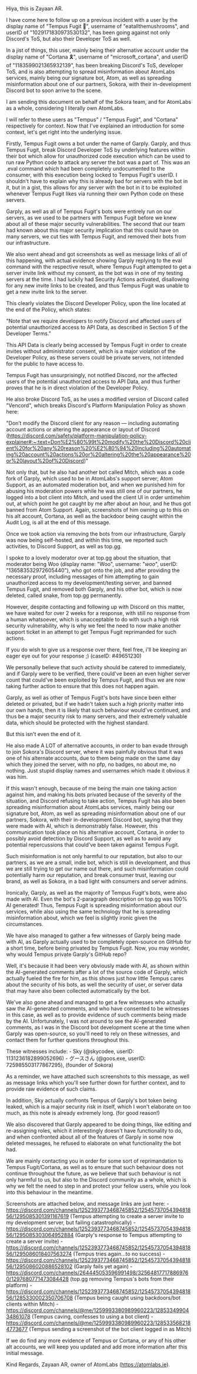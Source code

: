 Hiya, this is Zayaan AR.

I have come here to follow up on a previous incident with a user by the display name of "Tempus Fugit 🍄", username of "eatallthemushrooms", and userID of "1029171830973530132", has been going against not only Discord's ToS, but also their Developer ToS as well.

In a jist of things, this user, mainly being their alternative account under the display name of "Cortana 🎗", username of "microsoft_cortana", and userID of "1183599021365932139", has been breaking Discord's ToS, developer ToS, and is also attempting to spread misinformation about AtomLabs services, mainly being our signature bot, Atom, as well as spreading misinformation about one of our partners, Sokora, with their in-development Discord bot to soon arrive to the scene.

I am sending this document on behalf of the Sokora team, and for AtomLabs as a whole, considering I literally own AtomLabs.

I will refer to these users as "Tempus" / "Tempus Fugit", and "Cortana" respectively for context.
Now that I've explained an introduction for some context, let's get right into the underlying issue.

Firstly, Tempus Fugit owns a bot under the name of Garply. Garply, and thus Tempus Fugit, break Discord Developer ToS by underlying features within their bot which allow for unauthorized code execution which can be used to run raw Python code to attack any server the bot was a part of. This was an .eval command which had been completely undocumented to the consumer, with this execution being locked to Tempus Fugit's userID. I shouldn't have to explain why this is already bad for servers with the bot in it, but in a gist, this allows for any server with the bot in it to be exploited whenever Tempus Fugit likes via running their own Python code on these servers.

Garply, as well as all of Tempus Fugit's bots were entirely run on our servers, as we used to be partners with Tempus Fugit before we knew about all of these major security vulnerabilities.
The second that our team had known about this major security implication that this could have on many servers, we cut ties with Tempus Fugit, and removed their bots from our infrastructure.

We also went ahead and got screenshots as well as message links of all of this happening, with actual evidence showing Garply replying to the eval command with the respective result, where Tempus Fugit attempted to get a server invite link without my consent, as the bot was in one of my testing servers at the time. I had luckily had Security Actions activated, disallowing for any new invite links to be created, and thus Tempus Fugit was unable to get a new invite link to the server. 

This clearly violates the Discord Developer Policy, upon the line located at the end of the Policy, which states:

"Note that we require developers to notify Discord and affected users of potential unauthorized access to API Data, as described in Section 5 of the Developer Terms."

This API Data is clearly being accessed by Tempus Fugit in order to create invites without administrator consent, which is a major violation of the Developer Policy, as these servers could be private servers, not intended for the public to have access to.

Tempus Fugit has unsurprisingly, not notified Discord, nor the affected users of the potential unauthorized access to API Data, and thus further proves that he is in direct violation of the Developer Policy.

He also broke Discord ToS, as he uses a modified version of Discord called "Vencord", which breaks Discord's Platform Manipulation Policy as shown here:

"Don’t modify the Discord client for any reason — including automating account actions or altering the appearance or layout of Discord (https://discord.com/safety/platform-manipulation-policy-explainer#:~:text=Don%E2%80%99t%20modify%20the%20Discord%20client%20for%20any%20reason%20%E2%80%94%20including%20automating%20account%20actions%20or%20altering%20the%20appearance%20or%20layout%20of%20Discord)"

Not only that, but he also had another bot called Mitch, which was a code fork of Garply, which used to be in AtomLabs's support server; Atom Support, as an automated moderation bot, and when we punished him for abusing his moderation powers while he was still one of our partners, he logged into a bot client into Mitch, and used the client UI in order untimehim out, at which point he got caught by me after about an hour, and he thus got banned from Atom Support. Again, screenshots of him owning up to this on his alt account, Cortana, as well as the backdoor being caught within the Audit Log, is all at the end of this message.

Once we took action via removing the bots from our infrastructure, Garply was now being self-hosted, and within this time, we reported such activities, to Discord Support, as well as top.gg.

I spoke to a lovely moderator over at top.gg about the situation, that moderator being Woo (display name: "Woo", username: "_woo_", userID: "136583532972605440"), who got onto the job, and after providing the necessary proof, including messages of him attempting to gain unauthorized access to my development/testing server, and banned Tempus Fugit, and removed both Garply, and his other bot, which is now deleted, called snake, from top.gg permanently.

However, despite contacting and following up with Discord on this matter, we have waited for over 2 weeks for a response, with still no response from a human whatsoever, which is unacceptable to do with such a high risk security vulnerability, why is why we feel the need to now make another support ticket in an attempt to get Tempus Fugit reprimanded for such actions.

If you do wish to give us a response over there, feel free, i'll be keeping an eager eye out for your response ;) (caseID: #49651230)

We personally believe that such activity should be catered to immediately, and if Garply were to be verified, there could've been an even higher server count that could've been exploited by Tempus Fugit, and thus we are now taking further action to ensure that this does not happen again.

Garply, as well as other of Tempus Fugit's bots have since been either deleted or privated, but if we hadn't taken such a high priority matter into our own hands, then it is likely that such behaviour would've continued, and thus be a major security risk to many servers, and their extremely valuable data, which should be protected with the highest standard.

But this isn't even the end of it.

He also made A LOT of alternative accounts, in order to ban evade through to join Sokora's Discord server, where it was painfully obvious that it was one of his alternate accounts, due to them being made on the same day which they joined the server, with no pfp, no badges, no about me, no nothing. Just stupid display names and usernames which made it obvious it was him.

If this wasn't enough, because of me being the main one taking action against him, and making his bots privated because of the severity of the situation, and Discord refusing to take action, Tempus Fugit has also been spreading misinformation about AtomLabs services, mainly being our signature bot, Atom, as well as spreading misinformation about one of our partners, Sokora, with their in-development Discord bot, saying that they were made with AI, which is demonstrably false. However, this communication took place on his alternative account, Cortana, in order to possibly avoid detection by Discord Support, as well as to avoid any potential repercussions that could've been taken against Tempus Fugit.

Such misinformation is not only harmful to our reputation, but also to our partners, as we are a small, indie bot, which is still in development, and thus we are still trying to get our name out there, and such misinformation could potentially harm our reputation, and break consumer trust, leaving our brand, as well as Sokora, in a bad light with consumers and server admins.

Ironically, Garply, as well as the majority of Tempus Fugit's bots, were also made with AI. Even the bot's 2-paragraph description on top.gg was 100% AI generated!
Thus, Tempus Fugit is spreading misinformation about our services, while also using the same technology that he is spreading misinformation about, which we feel is slightly ironic given the circumstances.

We have also managed to gather a few witnesses of Garply being made with AI, as Garply actually used to be completely open-source on GitHub for a short time, before being privated by Tempus Fugit.
Now, you may wonder, why would Tempus private Garply's GitHub repo?

Well, it's because it had been very obviously made with AI, as shown within the AI-generated comments after a lot of the source code of Garply, which actually fueled the fire for him, as this shows just how little Tempus cares about the security of his bots, as well the security of user, or server data that may have also been collected automatically by the bot.

We've also gone ahead and managed to get a few witnesses who actually saw the AI-generated comments, and who have consented to be witnesses in this case, as well as to provide evidence of such comments being made by the AI.
Unfortunately, I was not around to see the AI-generated comments, as I was in the Discord bot development scene at the time when Garply was open-source, so you'll need to rely on these witnesses, and contact them for further questions throughout this.

These witnesses include:
    - Sky (@skycodee, userID: 1131236182899052696)
    - グースさん (@goos.exe, userID: 725985503177867295), (founder of Sokora)

As a reminder, we have attached such screenshots to this message, as well as message links which you'll see further down for further context, and to provide raw evidence of such claims.

In addition, Sky actually confronts Tempus of Garply's bot token being leaked, which is a major security risk in itself, which I won't elaborate on too much, as this note is already extremely long. (for good reason!)

We also discovered that Garply appeared to be doing things, like editing and re-assigning roles, which it interestingly doesn't have functionality to do, and when confronted about all of the features of Garply in some now deleted messages, he refused to elaborate on what functionality the bot had.

We are mainly contacting you in order for some sort of reprimandation to Tempus Fugit/Cortana, as well as to ensure that such behaviour does not continue throughout the future, as we believe that such behaviour is not only harmful to us, but also to the Discord community as a whole, which is why we felt the need to step in and protect your fellow users, while you look into this behaviour in the meantime.

Screenshots are attached below, and message links are just here:
    - https://discord.com/channels/1252393773468745852/1254573705439481856/1295085301391167619 (Tempus attempting to create a server invite to my development server, but failing catastrophically)
    - https://discord.com/channels/1252393773468745852/1254573705439481856/1295085303064952884 (Garply's response to Tempus attempting to create a server invite)
    - https://discord.com/channels/1252393773468745852/1254573705439481856/1295086018407563274 (Tempus tries again...to no success)
    - https://discord.com/channels/1252393773468745852/1254573705439481856/1295086020886528102 (Garply fails yet again)
    - https://discord.com/channels/264445053596991498/325648177178869760/1297680771473084428 (top.gg removing Tempus's bots from their platform)
    - https://discord.com/channels/1252393773468745852/1254573705439481856/1285330002350706708 (Tempus being caught using backdoors/bot clients within Mitch)
    - https://discord.com/channels/@me/1259993380989960223/1285334990434861078 (Tempus caving, confesses to using a bot client)
    - https://discord.com/channels/@me/1259993380989960223/1285335682184773677 (Tempus sending a screenshot of the bot client logged in as Mitch)

If we do find any more evidence of Tempus or Cortana, or any of his other alt accounts, we will keep you updated and add more information after this initial message.

Kind Regards,
Zayaan AR, owner of AtomLabs (https://atomlabs.ie).